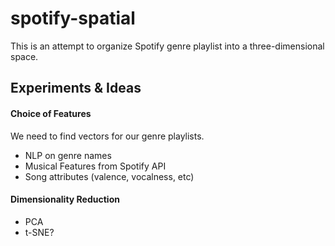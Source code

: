 # spotify-spatial

This is an attempt to organize Spotify genre playlist into a three-dimensional space.

## Experiments & Ideas

#### Choice of Features
We need to find vectors for our genre playlists. 
- NLP on genre names
- Musical Features from Spotify API
- Song attributes (valence, vocalness, etc)

#### Dimensionality Reduction
- PCA
- t-SNE?
